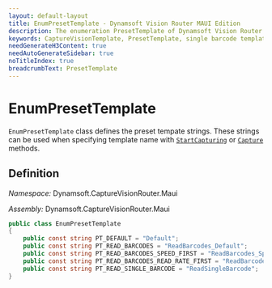 ```yaml
---
layout: default-layout
title: EnumPresetTemplate - Dynamsoft Vision Router MAUI Edition
description: The enumeration PresetTemplate of Dynamsoft Vision Router describes the preset template.
keywords: CaptureVisionTemplate, PresetTemplate, single barcode template, speed first, read-rate first
needGenerateH3Content: true
needAutoGenerateSidebar: true
noTitleIndex: true
breadcrumbText: PresetTemplate
---
```


# EnumPresetTemplate

`EnumPresetTemplate` class defines the preset tempate strings. These strings can be used when specifying template name with [`StartCapturing`](../multiple-file-processing.md#startcapturing) or [`Capture`](../single-file-processing.md#capture) methods.

## Definition

*Namespace:* Dynamsoft.CaptureVisionRouter.Maui

*Assembly:* Dynamsoft.CaptureVisionRouter.Maui

```csharp
public class EnumPresetTemplate
{
    public const string PT_DEFAULT = "Default";
    public const string PT_READ_BARCODES = "ReadBarcodes_Default";
    public const string PT_READ_BARCODES_SPEED_FIRST = "ReadBarcodes_SpeedFirst";
    public const string PT_READ_BARCODES_READ_RATE_FIRST = "ReadBarcodes_ReadRateFirst";
    public const string PT_READ_SINGLE_BARCODE = "ReadSingleBarcode";
}
```
